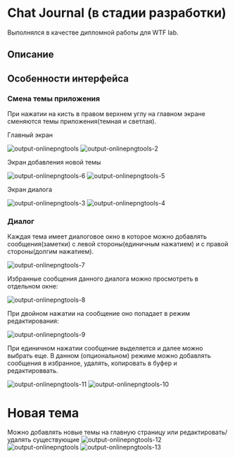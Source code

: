 # Chat Journal (в стадии разработки)
Выполнялся в качестве дипломной работы для WTF lab.


## Описание

## Особенности интерфейса
### Смена темы приложения
При нажатии на кисть в правом верхнем углу на главном экране сменяются темы приложения(темная и светлая).

Главный экран

![output-onlinepngtools](https://user-images.githubusercontent.com/99369245/163624242-41f9af9a-3b03-4fba-bc1c-9f34417b82de.png)
![output-onlinepngtools-2](https://user-images.githubusercontent.com/99369245/163624245-ce391879-5bf6-4454-9c04-597a933408d5.png)


Экран добавления новой темы

![output-onlinepngtools-6](https://user-images.githubusercontent.com/99369245/163624263-b3bc6ef7-21a6-4fff-bae4-432ec0d44bd4.png)
![output-onlinepngtools-5](https://user-images.githubusercontent.com/99369245/163624265-33235e0f-53f6-45e0-986c-009c267c4d3b.png)


Экран диалога

![output-onlinepngtools-3](https://user-images.githubusercontent.com/99369245/163624283-91d0bf53-896c-4074-9d28-1f150c6b9ea2.png)
![output-onlinepngtools-4](https://user-images.githubusercontent.com/99369245/163624286-f0ce9f9b-4ff3-4f98-a47a-ac8f99ce614b.png)


### Диалог
Каждая тема имеет диалоговое окно в которое можно добавлять сообщения(заметки) с левой стороны(единичным нажатием) и с правой стороны(долгим нажатием).

![output-onlinepngtools-7](https://user-images.githubusercontent.com/99369245/163624634-8b4bcd25-1b2b-4e15-a4ad-56896adcd7d2.png)

Избранные сообщения данного диалога можно просмотреть в отдельном окне:

![output-onlinepngtools-8](https://user-images.githubusercontent.com/99369245/163625064-f91e708e-be18-4a0d-8b09-750c3d9f90d8.png)


При двойном нажатии на сообщение оно попадает в режим редактирования:

![output-onlinepngtools-9](https://user-images.githubusercontent.com/99369245/163624948-93e483d2-3b6e-4f6c-a58c-57984d27730e.png)


При единичном нажатии сообщение выделяется и далее можно выбрать еще.
В данном (опциональном) режиме можно добавлять сообщения в избранное, удалять, копировать в буфер и редактироввать.

![output-onlinepngtools-11](https://user-images.githubusercontent.com/99369245/163625163-96dd99c4-c29e-4090-9824-dd31dce4f38e.png)
![output-onlinepngtools-10](https://user-images.githubusercontent.com/99369245/163625178-1bf51a6d-e874-47a3-941e-84eb84d75885.png)

# Новая тема

Можно добавлять новые темы на главную страницу или редактировать/удалять существующие
![output-onlinepngtools-12](https://user-images.githubusercontent.com/99369245/163976647-16e69661-3aa4-4413-8fb6-0fb64ea1cac4.png)
![output-onlinepngtools](https://user-images.githubusercontent.com/99369245/163976661-3999f432-71c5-4013-8928-301bfceb9187.png)
![output-onlinepngtools-13](https://user-images.githubusercontent.com/99369245/163976688-a9438499-9ded-4a7f-b16b-8ed8a90219b4.png)


